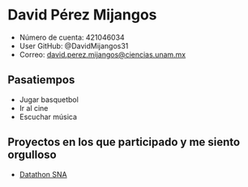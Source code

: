 # David Pérez Mijangos

- Número de cuenta: 421046034
- User GitHub: @DavidMijangos31
- Correo: david.perez.mijangos@ciencias.unam.mx

## Pasatiempos

- Jugar basquetbol
- Ir al cine
- Escuchar música

## Proyectos en los que participado y me siento orgulloso

- [Datathon SNA](https://github.com/FredinVazquez/Datathon2024_AtleticoDelIIMAS.git)
